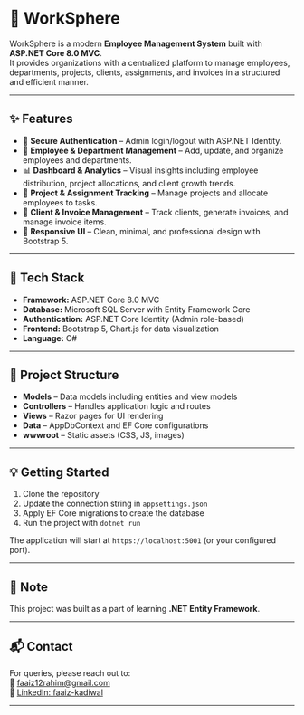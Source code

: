 # 👤 WorkSphere  

WorkSphere is a modern **Employee Management System** built with **ASP.NET Core 8.0 MVC**.  
It provides organizations with a centralized platform to manage employees, departments, projects, clients, assignments, and invoices in a structured and efficient manner.  

---

## ✨ Features  

- 🔐 **Secure Authentication** – Admin login/logout with ASP.NET Identity.  
- 👥 **Employee & Department Management** – Add, update, and organize employees and departments.  
- 📊 **Dashboard & Analytics** – Visual insights including employee distribution, project allocations, and client growth trends.  
- 📂 **Project & Assignment Tracking** – Manage projects and allocate employees to tasks.  
- 💼 **Client & Invoice Management** – Track clients, generate invoices, and manage invoice items.  
- 🎨 **Responsive UI** – Clean, minimal, and professional design with Bootstrap 5.  

---

## 🧰 Tech Stack  

- **Framework:** ASP.NET Core 8.0 MVC  
- **Database:** Microsoft SQL Server with Entity Framework Core  
- **Authentication:** ASP.NET Core Identity (Admin role-based)  
- **Frontend:** Bootstrap 5, Chart.js for data visualization  
- **Language:** C#  

---

## 📁 Project Structure  

- **Models** – Data models including entities and view models  
- **Controllers** – Handles application logic and routes  
- **Views** – Razor pages for UI rendering  
- **Data** – AppDbContext and EF Core configurations  
- **wwwroot** – Static assets (CSS, JS, images)  

---

## 💡 Getting Started  

1. Clone the repository  
2. Update the connection string in `appsettings.json`  
3. Apply EF Core migrations to create the database  
4. Run the project with `dotnet run`  

The application will start at `https://localhost:5001` (or your configured port).  

---

## 📌 Note  

This project was built as a part of learning **.NET Entity Framework**.  

---

## 📬 Contact

For queries, please reach out to:  
📧 faaiz12rahim@gmail.com  
🔗 [LinkedIn: faaiz-kadiwal](https://www.linkedin.com/in/faaiz-kadiwal-a872942b9/)  

---
